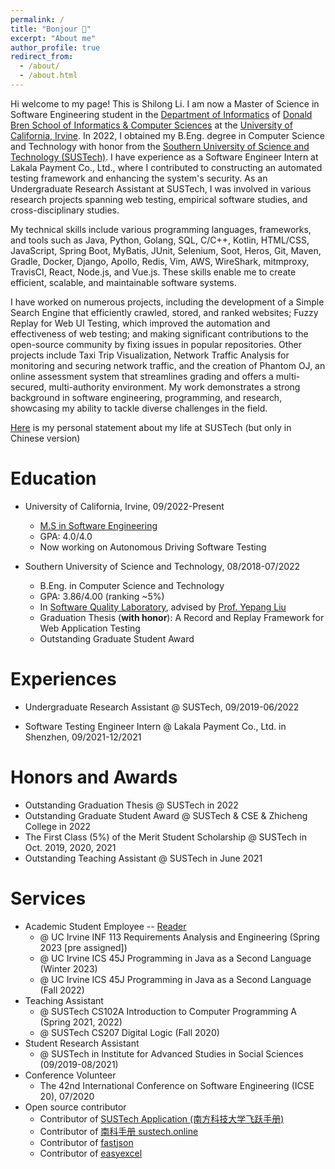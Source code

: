 ```yaml
---
permalink: /
title: "Bonjour 👋"
excerpt: "About me"
author_profile: true
redirect_from:
  - /about/
  - /about.html
---
```




 Hi welcome to my page! This is Shilong Li. I am now a Master of Science in Software Engineering student in the [Department of Informatics](https://www.informatics.uci.edu/) of [Donald Bren School of Informatics & Computer Sciences](https://www.ics.uci.edu/) at the [University of California, Irvine](https://uci.edu/). In 2022, I obtained my B.Eng. degree in Computer Science and Technology with honor from the [Southern University of Science and Technology (SUSTech)](https://www.sustech.edu.cn). I have experience as a Software Engineer Intern at Lakala Payment Co., Ltd., where I contributed to constructing an automated testing framework and enhancing the system's security. As an Undergraduate Research Assistant at SUSTech, I was involved in various research projects spanning web testing, empirical software studies, and cross-disciplinary studies.

My technical skills include various programming languages, frameworks, and tools such as Java, Python, Golang, SQL, C/C++, Kotlin, HTML/CSS, JavaScript, Spring Boot, MyBatis, JUnit, Selenium, Soot, Heros, Git, Maven, Gradle, Docker, Django, Apollo, Redis, Vim, AWS, WireShark, mitmproxy, TravisCI, React, Node.js, and Vue.js. These skills enable me to create efficient, scalable, and maintainable software systems.

I have worked on numerous projects, including the development of a Simple Search Engine that efficiently crawled, stored, and ranked websites; Fuzzy Replay for Web UI Testing, which improved the automation and effectiveness of web testing; and making significant contributions to the open-source community by fixing issues in popular repositories. Other projects include Taxi Trip Visualization, Network Traffic Analysis for monitoring and securing network traffic, and the creation of Phantom OJ, an online assessment system that streamlines grading and offers a multi-secured, multi-authority environment. My work demonstrates a strong background in software engineering, programming, and research, showcasing my ability to tackle diverse challenges in the field.

 [Here](https://mp.weixin.qq.com/s/Lqbi2fH1h-9IjZinAtjncg) is my personal statement about my life at SUSTech (but only in Chinese version)

# Education

- University of California, Irvine, 09/2022-Present
  - [M.S in Software Engineering](https://www.informatics.uci.edu/grad/ms-software-engineering/)
  - GPA: 4.0/4.0
  - Now working on Autonomous Driving Software Testing

- Southern University of Science and Technology, 08/2018-07/2022
  - B.Eng. in Computer Science and Technology
  - GPA: 3.86/4.00 (ranking ~5%)
  - In [Software Quality Laboratory](https://sqlab-sustech.github.io), advised by [Prof. Yepang Liu](https://yepangliu.github.io)
  - Graduation Thesis (**with honor**): A Record and Replay Framework for Web Application Testing
  - Outstanding Graduate Student Award

# Experiences

- Undergraduate Research Assistant @ SUSTech, 09/2019-06/2022

- Software Testing Engineer Intern @ Lakala Payment Co., Ltd. in Shenzhen, 09/2021-12/2021

# Honors and Awards

- Outstanding Graduation Thesis @ SUSTech in 2022
- Outstanding Graduate Student Award @ SUSTech & CSE & Zhicheng College in 2022
- The First Class (5%) of the Merit Student Scholarship @ SUSTech in Oct. 2019, 2020, 2021
- Outstanding Teaching Assistant @ SUSTech in June 2021

# Services

- Academic Student Employee -- [Reader](https://ap.uci.edu/ase/reader/)
  - @ UC Irvine INF 113 Requirements Analysis and Engineering (Spring 2023 [pre assigned])
  - @ UC Irvine ICS 45J Programming in Java as a Second Language (Winter 2023)
  - @ UC Irvine ICS 45J Programming in Java as a Second Language (Fall 2022)
- Teaching Assistant
  - @ SUSTech CS102A Introduction to Computer Programming A (Spring 2021, 2022)
  - @ SUSTech CS207 Digital Logic (Fall 2020)
- Student Research Assistant
  - @ SUSTech in Institute for Advanced Studies in Social Sciences (09/2019-08/2021)
- Conference Volunteer
  - The 42nd International Conference on Software Engineering (ICSE 20), 07/2020
- Open source contributor
  - Contributor of [SUSTech Application (南方科技大学飞跃手册)](https://sustech-application.com)
  - Contributor of [南科手册 sustech.online](https://sustech.online)
  - Contributor of [fastjson](https://github.com/alibaba/fastjson)
  - Contributor of [easyexcel](https://github.com/alibaba/easyexcel)